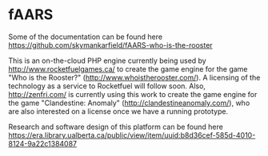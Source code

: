 fAARS
=====

Some of the documentation can be found here https://github.com/skymankarfield/fAARS-who-is-the-rooster

This is an on-the-cloud PHP engine currently being used by http://www.rocketfuelgames.ca/ to create the game engine for the game "Who is the Rooster?" (http://www.whoistherooster.com/). A licensing of the technology as a service to Rocketfuel will follow soon. Also,  http://zenfri.com/ is currently using this work to create the game engine for the game "Clandestine: Anomaly" (http://clandestineanomaly.com/), who are also interested on a license once we have a running prototype.

Research and software design of this platform can be found here https://era.library.ualberta.ca/public/view/item/uuid:b8d36cef-585d-4010-8124-9a22c1384087
